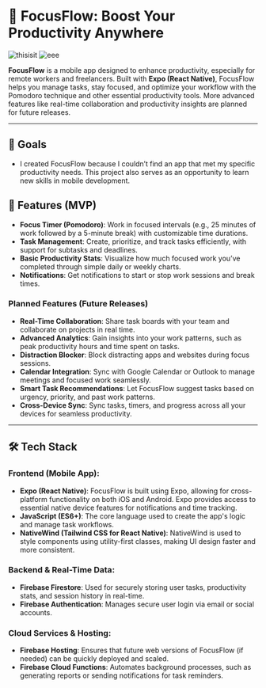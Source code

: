 # 🚀 FocusFlow: Boost Your Productivity Anywhere

![thisisit](https://github.com/user-attachments/assets/61f440b4-6c2b-4223-84bd-df9994d35438)
![eee](https://github.com/user-attachments/assets/c479718d-35f1-4059-bfab-8f8f670bc882)





**FocusFlow** is a mobile app designed to enhance productivity, especially for remote workers and freelancers. Built with **Expo (React Native)**, FocusFlow helps you manage tasks, stay focused, and optimize your workflow with the Pomodoro technique and other essential productivity tools. More advanced features like real-time collaboration and productivity insights are planned for future releases.

---

## 🎯 Goals
- I created FocusFlow because I couldn’t find an app that met my specific productivity needs. This project also serves as an opportunity to learn new skills in mobile development.

## 🌟 Features (MVP)

- **Focus Timer (Pomodoro)**: Work in focused intervals (e.g., 25 minutes of work followed by a 5-minute break) with customizable time durations.
- **Task Management**: Create, prioritize, and track tasks efficiently, with support for subtasks and deadlines.
- **Basic Productivity Stats**: Visualize how much focused work you’ve completed through simple daily or weekly charts.
- **Notifications**: Get notifications to start or stop work sessions and break times.

### Planned Features (Future Releases)

- **Real-Time Collaboration**: Share task boards with your team and collaborate on projects in real time.
- **Advanced Analytics**: Gain insights into your work patterns, such as peak productivity hours and time spent on tasks.
- **Distraction Blocker**: Block distracting apps and websites during focus sessions.
- **Calendar Integration**: Sync with Google Calendar or Outlook to manage meetings and focused work seamlessly.
- **Smart Task Recommendations**: Let FocusFlow suggest tasks based on urgency, priority, and past work patterns.
- **Cross-Device Sync**: Sync tasks, timers, and progress across all your devices for seamless productivity.

---

## 🛠️ Tech Stack

### **Frontend (Mobile App)**:
- **Expo (React Native)**: FocusFlow is built using Expo, allowing for cross-platform functionality on both iOS and Android. Expo provides access to essential native device features for notifications and time tracking.
- **JavaScript (ES6+)**: The core language used to create the app's logic and manage task workflows.
- **NativeWind (Tailwind CSS for React Native)**: NativeWind is used to style components using utility-first classes, making UI design faster and more consistent.

### **Backend & Real-Time Data**:
- **Firebase Firestore**: Used for securely storing user tasks, productivity stats, and session history in real-time.
- **Firebase Authentication**: Manages secure user login via email or social accounts.

### **Cloud Services & Hosting**:
- **Firebase Hosting**: Ensures that future web versions of FocusFlow (if needed) can be quickly deployed and scaled.
- **Firebase Cloud Functions**: Automates background processes, such as generating reports or sending notifications for task reminders.

